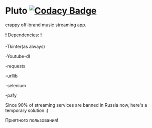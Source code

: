 # Pluto [![Codacy Badge](https://app.codacy.com/project/badge/Grade/4445aaf8dc8042f695484415028dd9c1)](https://app.codacy.com/gh/lap-does-things/Pluto/dashboard?utm_source=gh&utm_medium=referral&utm_content=&utm_campaign=Badge_grade)
crappy off-brand music streaming app.

❗ Dependencies:  ❗

  -Tkinter(as always)

  -Youtube-dl

  -requests

  -urllib

  -selenium

  -pafy

Since 90% of streaming services are banned in Russia now, here's a temporary solution :)

Приятного пользования!
